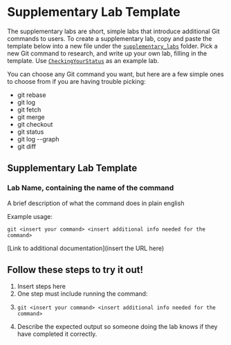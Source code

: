 # Supplementary Lab Template
The supplementary labs are short, simple labs that introduce additional Git commands to users. To create a supplementary lab, copy and paste the template below into a new file under the [`supplementary_labs`](.) folder. Pick a new Git command to research, and write up your own lab, filling in the template. Use [`CheckingYourStatus`](CheckingYourStatus.md) as an example lab.

You can choose any Git command you want, but here are a few simple ones to choose from if you are having trouble picking:
- git rebase
- git log
- git fetch
- git merge
- git checkout
- git status
- git log --graph
- git diff

## Supplementary Lab Template
### Lab Name, containing the name of the command
A brief description of what the command does in plain english

Example usage:
```
git <insert your command> <insert additional info needed for the command>
```

[Link to additional documentation](insert the URL here)

## Follow these steps to try it out!
1. Insert steps here
2. One step must include running the command:
3. 
   ```
   git <insert your command> <insert additional info needed for the command>
   ```
3. Describe the expected output so someone doing the lab knows if they have completed it correctly.




